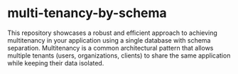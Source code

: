 # multi-tenancy-by-schema
This repository showcases a robust and efficient approach to achieving multitenancy in your application using a single database with schema separation. Multitenancy is a common architectural pattern that allows multiple tenants (users, organizations, clients) to share the same application while keeping their data isolated.
